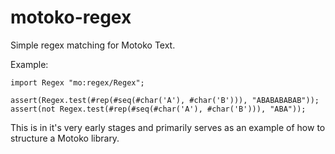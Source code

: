 # motoko-regex

Simple regex matching for Motoko Text.

Example:
```motoko
import Regex "mo:regex/Regex";

assert(Regex.test(#rep(#seq(#char('A'), #char('B'))), "ABABABABAB"));
assert(not Regex.test(#rep(#seq(#char('A'), #char('B'))), "ABA"));
```

This is in it's very early stages and primarily serves as an example
of how to structure a Motoko library.
